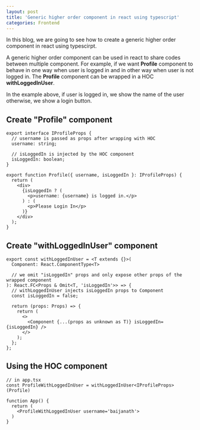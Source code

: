 ```yaml
---
layout: post
title: 'Generic higher order component in react using typescript'
categories: Frontend
---
```


In this blog, we are going to see how to create a generic higher order component in react using typescirpt.

A generic higher order component can be used in react to share codes between multiple component. For example, if we want **Profile** component to behave in one way when user is logged in and in other way when user is not logged in. The **Profile** component can be wrapped in a HOC **withLoggedInUser**.

In the example above, if user is logged in, we show the name of the user otherwise, we show a login button.

## Create **"Profile"** component

```tsx
export interface IProfileProps {
  // username is passed as props after wrapping with HOC
  username: string;

  // isLoggedIn is injected by the HOC component
  isLoggedIn: boolean;
}

export function Profile({ username, isLoggedIn }: IProfileProps) {
  return (
    <div>
      {isLoggedIn ? (
        <p>username: {username} is logged in.</p>
      ) : (
        <p>Please Login In</p>
      )}
    </div>
  );
}
```

## Create **"withLoggedInUser"** component

```tsx
export const withLoggedInUser = <T extends {}>(
  Component: React.ComponentType<T>

  // we omit "isLoggedIn" props and only expose other props of the wrapped component
): React.FC<Props & Omit<T, 'isLoggedIn'>> => {
  // withLoggedInUser injects isLoggedIn props to Component
  const isLoggedIn = false;

  return (props: Props) => {
    return (
      <>
        <Component {...(props as unknown as T)} isLoggedIn={isLoggedIn} />
      </>
    );
  };
};
```

## Using the HOC component

```tsx
// in app.tsx
const ProfileWithLoggedInUser = withLoggedInUser<IProfileProps>(Profile)

function App() {
  return (
    <ProfileWithLoggedInUser username='baijanath'>
  )
}
```
